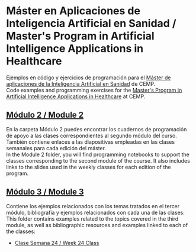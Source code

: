 # Máster en Aplicaciones de Inteligencia Artificial en Sanidad / Master's Program in Artificial Intelligence Applications in Healthcare

Ejemplos en código y ejercicios de programación para el [Máster de aplicaciones de la Inteligencia Artificial en Sanidad](https://cemp.es/master-aplicaciones-inteligencia-artificial-sanidad/) de CEMP.  
Code examples and programming exercises for the [Master's Program in Artificial Intelligence Applications in Healthcare](https://cemp.es/master-aplicaciones-inteligencia-artificial-sanidad/) at CEMP.

## [Módulo 2 / Module 2](https://github.com/txusser/Master_IA_Sanidad/tree/main/Modulo_2)  
En la carpeta Módulo 2 puedes encontrar los cuadernos de programación de apoyo a las clases correspondientes al segundo módulo del curso. También contiene enlaces a las diapositivas empleadas en las clases semanales para cada edición del máster.  
In the Module 2 folder, you will find programming notebooks to support the classes corresponding to the second module of the course. It also includes links to the slides used in the weekly classes for each edition of the program.  

## [Módulo 3 / Module 3](https://github.com/txusser/Master_IA_Sanidad/tree/main/Modulo_3)  
Contiene los ejemplos relacionados con los temas tratados en el tercer módulo, bibliografía y ejemplos relacionados con cada una de las clases:  
This folder contains examples related to the topics covered in the third module, as well as bibliographic resources and examples linked to each of the classes:  
* [Clase Semana 24 / Week 24 Class](https://github.com/txusser/Master_IA_Sanidad/tree/main/Modulo_3/Clases/Clase_Semana_24_Datos%20en%20Sanidad)  
